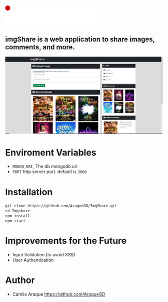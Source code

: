 ![img](docs/imgshare-logo.png)

## imgShare is a web application to share images, comments, and more.

![img](docs/screen1.png)

# Enviroment Variables

- `MONGO_URI`, The db mongodb uri
- `PORT` http server port. default is `3000`

# Installation

```
git clone https://github.com/AraqueGD/ImgShare.git
cd Imgshare
npm install
npm start
```

# Improvements for the Future

- Input Validation (to avoid XSS)
- User Authentication

# Author

- Camilo Araque <https://github.com/AraqueGD>
